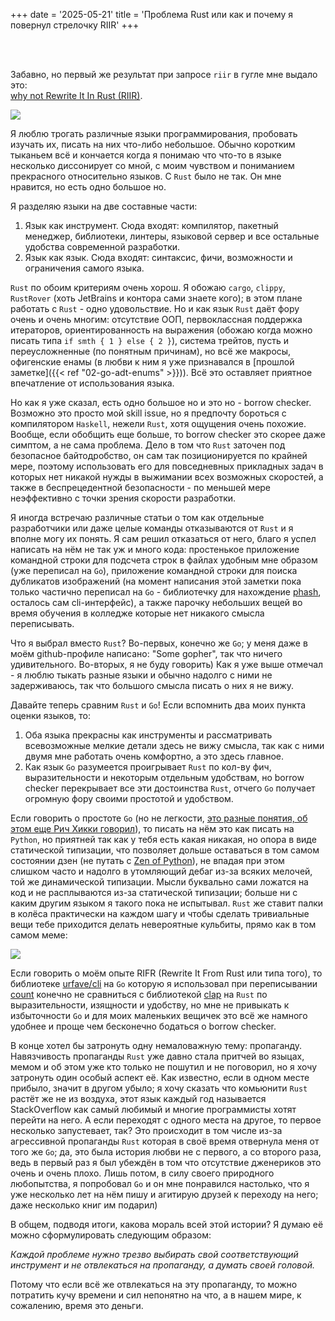 +++
date = '2025-05-21'
title = 'Проблема Rust или как и почему я повернул стрелочку RIIR'
+++

<br><br>

Забавно, но первый же результат при запросе `riir` в гугле мне выдало это: <br>
[why not Rewrite It In Rust (RIIR)](https://github.com/ansuz/RIIR).

![](/blog/images/03-arrow-of-riir.png)

Я люблю трогать различные языки программирования, 
пробовать изучать их, писать на них что-либо небольшое. Обычно 
коротким тыканьем
всё и кончается когда я понимаю что что-то в языке несколько диссонирует
со мной, с моим чувством и пониманием прекрасного относительно языков. 
С `Rust` было не так. Он мне нравится, но есть одно большое но.

Я разделяю языки на две составные части:
1) Язык как инструмент. Сюда входят: компилятор,
пакетный менеджер, библиотеки, линтеры, языковой сервер и 
все остальные удобства современной разработки.
2) Язык как язык. Сюда входят: синтаксис, фичи, 
возможности и ограничения самого языка.

`Rust` по обоим критериям очень хорош. Я обожаю `cargo`, `clippy`,
`RustRover` (хоть JetBrains и контора сами знаете кого); в этом плане 
работать с `Rust` - одно удовольствие. Но и как язык `Rust` даёт фору
очень и очень многим: отсутствие ООП, первоклассная поддержка итераторов,
ориентированность на выражения (обожаю когда 
можно писать типа `if smth { 1 } else { 2 }`), система трейтов, пусть и
переусложненные (по понятным причинам), но всё же макросы, офигенские енамы
(в любви к ним я уже признавался в 
[прошлой заметке]({{< ref "02-go-adt-enums" >}})). Всё это оставляет приятное
впечатление от использования языка. 

Но как я уже сказал, есть одно большое но и это но - borrow checker. 
Возможно это просто мой skill issue, но я предпочту бороться с компилятором
`Haskell`, нежели `Rust`, хотя ощущения очень похожие. Вообще, если обобщить
еще больше, то borrow checker это скорее даже симптом, а не сама проблема.
Дело в том что `Rust` заточен под безопасное байтодробство, он сам так
позиционируется по крайней мере, поэтому использовать его для повседневных
прикладных задач в которых нет никакой нужды в выжимании всех возможных 
скоростей, а также в беспрецедентной безопасности - по меньшей мере 
неэффективно с точки зрения скорости разработки. 

Я иногда встречаю различные статьи о том как отдельные разработчики или даже
целые команды отказываются от `Rust` и я вполне могу их понять. Я сам 
решил отказаться от него, благо я успел написать на нём не так уж и много 
кода: простенькое приложение командной строки для подсчета строк в файлах
удобным мне образом (уже переписал на `Go`), приложение командной строки
для поиска дубликатов изображений (на момент написания этой заметки 
пока только частично переписал на `Go` - библиотечку для нахождение 
[phash](https://github.com/Stasenko-Konstantin/phash), осталось
сам cli-интерфейс), а также парочку небольших вещей во время обучения в 
колледже которые нет никакого смысла переписывать.

Что я выбрал вместо `Rust`? Во-первых, конечно же `Go`; у меня даже в моём
github-профиле написано: "Some gopher", так что ничего удивительного. 
Во-вторых, я не буду говорить) Как я уже выше отмечал - я люблю тыкать разные
языки и обычно надолго с ними не задерживаюсь, так что большого смысла писать
о них я не вижу. 

Давайте теперь сравним `Rust` и `Go`! Если вспомнить два моих пункта оценки
языков, то:
1) Оба языка прекрасны как инструменты и рассматривать всевозможные мелкие 
детали здесь не вижу смысла, так как с ними двумя мне работать очень комфортно,
а это здесь главное.
2) Как язык `Go` разумеется проигрывает `Rust` по кол-ву фич, выразительности
и некоторым отдельным удобствам, но borrow checker перекрывает все эти
достоинства `Rust`, отчего `Go` получает огромную фору своими простотой и 
удобством.

Если говорить о простоте `Go` (но не легкости, 
[это разные понятия, об этом еще Рич Хикки говорил](https://www.youtube.com/watch?v=SxdOUGdseq4&pp=0gcJCdgAo7VqN5tD)),
то писать на нём это как писать на `Python`, но приятней так как у тебя
есть какая никакая, но опора в виде статической типизации, что позволяет
дольше оставаться в том самом состоянии дзен (не путать с [Zen of Python](https://peps.python.org/pep-0020/)), 
не впадая при этом слишком часто и надолго в утомляющий дебаг из-за всяких
мелочей, той же динамической типизации. Мысли буквально сами ложатся
на код и не расплываются из-за статической типизации; больше ни с каким
другим языком я такого пока не испытывал. `Rust` же ставит палки в колёса
практически на каждом шагу и чтобы сделать тривиальные вещи тебе приходится
делать невероятные кульбиты, прямо как в том самом меме:

![](/blog/images/03-mental-gymnastics.jpg)

Если говорить о моём опыте RIFR (Rewrite It From Rust или типа того),
то библиотеке [urfave/cli](https://github.com/urfave/cli) на `Go` которую я
использовал при переписывании [count](https://github.com/Stasenko-Konstantin/count) 
конечно не сравниться с библиотекой [clap](https://github.com/clap-rs/clap) 
на `Rust` по выразительности, изящности и удобству, но мне не привыкать 
к избыточности `Go` и для моих маленьких вещичек это всё же намного удобнее 
и проще чем бесконечно бодаться о borrow checker.

В конце хотел бы затронуть одну немаловажную тему: пропаганду. Навязчивость
пропаганды `Rust` уже давно стала притчей во языцах, мемом и об этом уже кто 
только не пошутил и не поговорил, но я хочу затронуть один особый аспект её.
Как известно, если в одном месте прибыло, значит в другом убыло; я хочу сказать
что комьюнити `Rust` растёт же не из воздуха, этот язык каждый год называется
StackOverflow как самый любимый и многие программисты хотят перейти на него.
А если переходят с одного места на другое, то первое несколько запустевает, 
так? Это происходит в том числе из-за агрессивной пропаганды `Rust` которая
в своё время отвернула меня от того же `Go`; да, это была история любви не 
с первого, а со второго раза, ведь в первый раз я был убеждён в том что 
отсутствие дженериков это очень и очень плохо. Лишь потом, в силу своего
природного любопытства, я попробовал `Go` и он мне понравился настолько, 
что я уже несколько лет на нём пишу и агитирую друзей к переходу на него;
даже несколько книг им подарил)

В общем, подводя итоги, какова мораль всей этой истории? Я думаю её можно
сформулировать следующим образом:

*Каждой проблеме нужно трезво выбирать свой соответствующий инструмент и не 
отвлекаться на пропаганду, а думать своей головой.* <br>

Потому что если всё же отвлекаться на эту пропаганду, то можно потратить
кучу времени и сил непонятно на что, а в нашем мире, к сожалению, 
время это деньги.